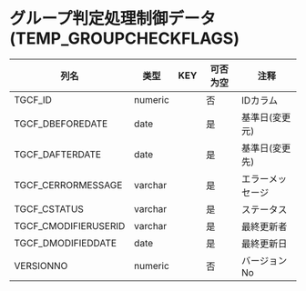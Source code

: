 # グループ判定処理制御データ(TEMP_GROUPCHECKFLAGS)
| 列名   | 类型   | KEY  | 可否为空 | 注释   |
| ---- | ---- | ---- | ---- | ---- |
|TGCF_ID|numeric||否|IDカラム|
|TGCF_DBEFOREDATE|date||是|基準日(変更元)|
|TGCF_DAFTERDATE|date||是|基準日(変更先)|
|TGCF_CERRORMESSAGE|varchar||是|エラーメッセージ|
|TGCF_CSTATUS|varchar||是|ステータス|
|TGCF_CMODIFIERUSERID|varchar||是|最終更新者|
|TGCF_DMODIFIEDDATE|date||是|最終更新日|
|VERSIONNO|numeric||否|バージョンNo|
